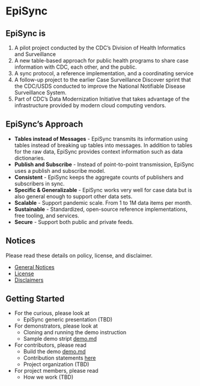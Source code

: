 # EpiSync

## EpiSync is

1. A pilot project conducted by the CDC’s Division of Health Informatics and Surveillance
2. A new table-based approach for public health programs to share case information with CDC, each other, and the public.
3. A sync protocol, a reference implementation, and a coordinating service
4. A follow-up project to the earlier Case Surveillance Discover sprint that the CDC/USDS conducted to improve the National Notifiable Disease Surveillance System.
5. Part of CDC’s Data Modernization Initiative that takes advantage of the infrastructure provided by modern cloud computing vendors.

## EpiSync’s Approach

* **Tables instead of Messages** - EpiSync transmits its information using tables instead of breaking up tables into messages. In addition to tables for the raw data, EpiSync provides context information such as data dictionaries.
* **Publish and Subscribe** - Instead of point-to-point transmission, EpiSync uses a publish and subscribe model.
* **Consistent** - EpiSync keeps the aggregate counts of publishers and subscribers in sync.
* **Specific & Generalizable** - EpiSync works very well for case data but is also general enough to support other data sets.
* **Scalable** - Support pandemic scale. From 1 to 1M data items per month.
* **Sustainable** - Standardized, open-source reference implementations, free tooling, and services.
* **Secure** - Support both public and private feeds.

## Notices

Please read these details on policy, license, and disclaimer.

* [General Notices](NOTICES.md)
* [License](LICENSE)
* [Disclaimers](DISCLAIMER.md)

## Getting Started

* For the curious, please look at
  * EpiSync generic presentation (TBD)
* For demonstrators, please look at
  * Cloning and running the demo instruction
  * Sample demo stript [demo.md](Demo.md)
* For contributors, please read
  * Build the demo [demo.md](Demo.md)
  * Contribution statements [here](CONTRIBUTING.md)
  * Project organization (TBD)
* For project members, please read
  * How we work (TBD)
